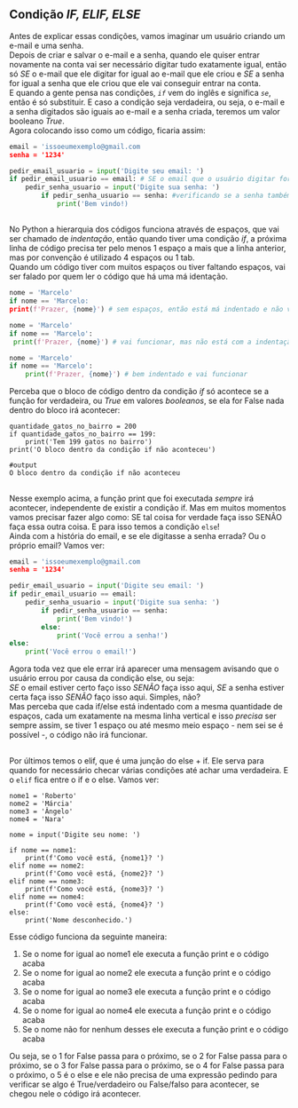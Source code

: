 ## **Condição *IF, ELIF, ELSE***

Antes de explicar essas condições, vamos imaginar um usuário criando um e-mail e uma senha.        
Depois de criar e salvar o e-mail e a senha, quando ele quiser entrar novamente na conta vai ser necessário digitar tudo exatamente igual, então só *SE* o e-mail que ele digitar for igual ao e-mail que ele criou e *SE* a senha for igual a senha que ele criou que ele vai conseguir entrar na conta.    
E quando a gente pensa nas condições, *`if`* vem do inglês e significa *`se`*, então é só substituir. E caso a condição seja verdadeira, ou seja, o e-mail e a senha digitados são iguais ao e-mail e a senha criada, teremos um valor booleano _True_.       
Agora colocando isso como um código, ficaria assim: 

```py
email = 'issoeumexemplo@gmail.com
senha = '1234'

pedir_email_usuario = input('Digite seu email: ')
if pedir_email_usuario == email: # SE o email que o usuário digitar for igual(==) ao email salvo na nossa variável
	pedir_senha_usuario = input('Digite sua senha: ')
		if pedir_senha_usuario == senha: #verificando se a senha também é igual
			print('Bem vindo!)
```
##

No Python a hierarquia dos códigos funciona através de espaços, que vai ser chamado de *indentação*, então quando tiver uma condição *if*, a próxima linha de código precisa ter pelo menos 1 espaço a mais que a linha anterior, mas por convenção é utilizado 4 espaços ou 1 tab.     
Quando um código tiver com muitos espaços ou tiver faltando espaços, vai ser falado por quem ler o código que há uma má identação. 

```py
nome = 'Marcelo'
if nome == 'Marcelo: 
print(f'Prazer, {nome}') # sem espaços, então está má indentado e não vai funcionar
```

```py
nome = 'Marcelo'
if nome == 'Marcelo': 
 print(f'Prazer, {nome}') # vai funcionar, mas não está com a indentação padrão
```

```py
nome = 'Marcelo'
if nome == 'Marcelo': 
	print(f'Prazer, {nome}') # bem indentado e vai funcionar
```

Perceba que o bloco de código dentro da condição _if_ só acontece se a função for verdadeira, ou *True* em valores *booleanos*, se ela for False nada dentro do bloco irá acontecer: 

```
quantidade_gatos_no_bairro = 200
if quantidade_gatos_no_bairro == 199: 
	print('Tem 199 gatos no bairro')
print('O bloco dentro da condição if não aconteceu')

#output
O bloco dentro da condição if não aconteceu
```

##

Nesse exemplo acima, a função print que foi executada *sempre* irá acontecer, independente de existir a condição if. Mas em muitos momentos vamos precisar fazer algo como: SE tal coisa for verdade faça isso SENÃO faça essa outra coisa. E para isso temos a condição `else`!           
Ainda com a história do email, e se ele digitasse a senha errada? Ou o próprio email? Vamos ver:


```py
email = 'issoeumexemplo@gmail.com
senha = '1234'

pedir_email_usuario = input('Digite seu email: ')
if pedir_email_usuario == email:
	pedir_senha_usuario = input('Digite sua senha: ')
		if pedir_senha_usuario == senha: 
			print('Bem vindo!')
		else:
			print('Você errou a senha!')
else: 
	print('Você errou o email!')

```

Agora toda vez que ele errar irá aparecer uma mensagem avisando que o usuário errou por causa da condição else, ou seja:     
*SE* o email estiver certo faço isso *SENÃO* faça isso aqui, *SE* a senha estiver certa faça isso *SENÃO* faço isso aqui. Simples, não?      
Mas perceba que cada if/else está indentado com a mesma quantidade de espaços,  cada um exatamente na mesma linha vertical e isso *precisa* ser sempre assim, se tiver 1 espaço ou até mesmo meio espaço - nem sei se é possível -, o código não irá funcionar.

##

Por últimos temos o elif, que é uma junção do else + if. Ele serva para quando for necessário checar várias condições até achar uma verdadeira. E o `elif` fica entre o if e o else. 
Vamos ver: 


```
nome1 = 'Roberto'
nome2 = 'Márcia'
nome3 = 'Ângelo'
nome4 = 'Nara'

nome = input('Digite seu nome: ')

if nome == nome1:
	print(f'Como você está, {nome1}? ')
elif nome == nome2:
	print(f'Como você está, {nome2}? ')
elif nome == nome3:
	print(f'Como você está, {nome3}? ')
elif nome == nome4:
	print(f'Como você está, {nome4}? ')
else:
	print('Nome desconhecido.')
```

Esse código funciona da seguinte maneira: 

1. Se o nome for igual ao nome1 ele executa a função print e o código acaba
2. Se o nome for igual ao nome2 ele executa a função print e o código acaba
3. Se o nome for igual ao nome3 ele executa a função print e o código acaba
4. Se o nome for igual ao nome4 ele executa a função print e o código acaba
5. Se o nome não for nenhum desses ele executa a função print e o código acaba

Ou seja, se o 1 for False passa para o próximo, se o 2 for False passa para o próximo, se o 3 for False passa para o próximo, se o 4 for False passa para o próximo, o 5 é o else e ele não precisa de uma expressão pedindo para verificar se algo é True/verdadeiro ou False/falso para acontecer, se chegou nele o código irá acontecer.
